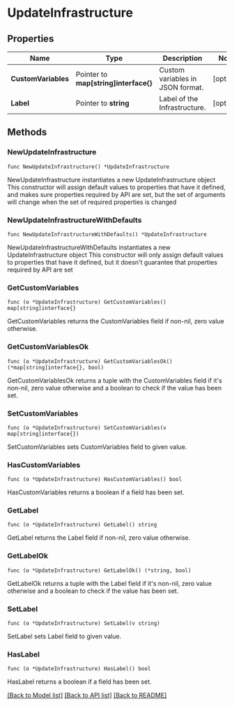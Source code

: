 # UpdateInfrastructure

## Properties

Name | Type | Description | Notes
------------ | ------------- | ------------- | -------------
**CustomVariables** | Pointer to **map[string]interface{}** | Custom variables in JSON format. | [optional] 
**Label** | Pointer to **string** | Label of the Infrastructure. | [optional] 

## Methods

### NewUpdateInfrastructure

`func NewUpdateInfrastructure() *UpdateInfrastructure`

NewUpdateInfrastructure instantiates a new UpdateInfrastructure object
This constructor will assign default values to properties that have it defined,
and makes sure properties required by API are set, but the set of arguments
will change when the set of required properties is changed

### NewUpdateInfrastructureWithDefaults

`func NewUpdateInfrastructureWithDefaults() *UpdateInfrastructure`

NewUpdateInfrastructureWithDefaults instantiates a new UpdateInfrastructure object
This constructor will only assign default values to properties that have it defined,
but it doesn't guarantee that properties required by API are set

### GetCustomVariables

`func (o *UpdateInfrastructure) GetCustomVariables() map[string]interface{}`

GetCustomVariables returns the CustomVariables field if non-nil, zero value otherwise.

### GetCustomVariablesOk

`func (o *UpdateInfrastructure) GetCustomVariablesOk() (*map[string]interface{}, bool)`

GetCustomVariablesOk returns a tuple with the CustomVariables field if it's non-nil, zero value otherwise
and a boolean to check if the value has been set.

### SetCustomVariables

`func (o *UpdateInfrastructure) SetCustomVariables(v map[string]interface{})`

SetCustomVariables sets CustomVariables field to given value.

### HasCustomVariables

`func (o *UpdateInfrastructure) HasCustomVariables() bool`

HasCustomVariables returns a boolean if a field has been set.

### GetLabel

`func (o *UpdateInfrastructure) GetLabel() string`

GetLabel returns the Label field if non-nil, zero value otherwise.

### GetLabelOk

`func (o *UpdateInfrastructure) GetLabelOk() (*string, bool)`

GetLabelOk returns a tuple with the Label field if it's non-nil, zero value otherwise
and a boolean to check if the value has been set.

### SetLabel

`func (o *UpdateInfrastructure) SetLabel(v string)`

SetLabel sets Label field to given value.

### HasLabel

`func (o *UpdateInfrastructure) HasLabel() bool`

HasLabel returns a boolean if a field has been set.


[[Back to Model list]](../README.md#documentation-for-models) [[Back to API list]](../README.md#documentation-for-api-endpoints) [[Back to README]](../README.md)


